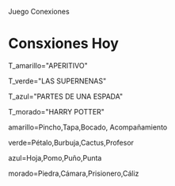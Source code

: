 Juego Conexiones
# Consxiones Hoy #

T_amarillo="APERITIVO"

T_verde="LAS SUPERNENAS"

T_azul="PARTES DE UNA ESPADA"

T_morado="HARRY POTTER"

amarillo=Pincho,Tapa,Bocado, Acompañamiento

verde=Pétalo,Burbuja,Cactus,Profesor

azul=Hoja,Pomo,Puño,Punta

morado=Piedra,Cámara,Prisionero,Cáliz